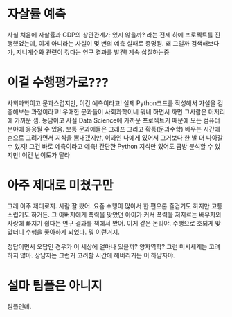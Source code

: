 # 자살률 예측

사실 처음에 자살률과 GDP의 상관관계가 있지 않을까? 라는 전제 하에 프로젝트를 진행했었는데, 이게 아니라는 사실이 몇 번의 예측 실패로 증명됨. 왜 그럴까 검색해보다가, 지니계수와 관련이 깊다는 연구 결과를 발견! 계속 삽질하는중


# 이걸 수행평가로???

사회과학이고 문과스럽지만, 이건 예측이라고! 실제 Python코드를 작성해서 가설을 검증해보는 과정이라고! 우매한 문과들이 사회과학이네 뭐네 하면서 까면 그사람은 머저리에 가까운 셈. 농담이고 사실 Data Science에 가까운 프로젝트기 때문에 모든 컴퓨터 분야에 응용될 수 있음. 보통 문과애들은 그래프 그리고 확통(문과수학) 배우는 시간에 손으로 그려가면서 지식을 뽐내갰지만, 이과인 나에게 있어서 그거보다 한 발 더 나아갈 수 있지! 그건 바로 예측이라고 예측! 간단한 Python 지식만 있어도 금방 분석할 수 있지만! 이건 난이도가 달라


# 아주 제대로 미쳤구만

그래 아주 제대로지. 사람 잘 봤어. 요즘 수행이 많아서 한 편으론 즐겁기도 하지만 고통스럽기도 하거든. 그 아버지에게 폭력을 맞았던 아이가 커서 폭력을 저지르는 배우자외 사랑에 빠지기 쉽다는 연구 결과를 책에서 봤어. 이게 같은 논리야. 수행으로 호되게 맞았더니 수행을 좋아하게 되었다. 뭐 이런거지. 

정답이면서 오답인 경우가 이 세상에 얼마나 있을까? 양자역학? 그런 미시세계는 고려하지 않아. 상남자는 그런거 고려할 시간에 해버리거든 이 하남자야.

# 설마 팀플은 아니지

팀플인데.